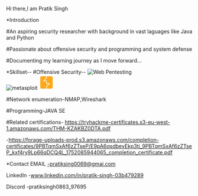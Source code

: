 Hi there,I am Pratik Singh

*Introduction

#An aspiring security researcher with background in vast laguages like Java and Python

#Passionate about offensive security and programming and system defense

#Documenting my learning journey as I move forward...

*Skillset--
#Offensive Security--
<img src="https://www.kali.org/images/kali-dragon-icon.svg" alt="Web Pentesting" width="40"/>  
<img src="https://camo.githubusercontent.com/c37716d03ad86c516aff0762ac1e5bb79a27d210e6e6cc58ef8a2efa1a0e9972/68747470733a2f2f696d672e69636f6e73382e636f6d2f3f73697a653d3235362669643d50573043686665645a76546826666f726d61743d706e67" alt="metasploit" width="50" height="40" data-canonical-src="https://img.icons8.com/?size=256&amp;id=PW0ChfedZvTh&amp;format=png" style="max-width: 100%; height: auto; max-height: 40px;">
<img src="https://github.com/Pratham-verma/Pratham-verma/raw/main/burpsutie.png?raw=true" alt="Burpsuite" width="40" height="40" style="max-width: 100%; height: auto; max-height: 40px;">

#Network enumeration-NMAP,Wireshark

#Programming-JAVA SE

#Related certifications- https://tryhackme-certificates.s3-eu-west-1.amazonaws.com/THM-KZAKBZ0DTA.pdf

-https://forage-uploads-prod.s3.amazonaws.com/completion-certificates/9PBTqmSxAf6zZTseP/E9pA6qsdbeyEkp3ti_9PBTqmSxAf6zZTseP_kxf4ry9Lp66qDCQ4L_1752085944065_completion_certificate.pdf

*Contact
EMAIL     -pratiksing0069@gmai.com

LinkedIn  -www.linkedin.com/in/pratik-singh-03b479289

Discord   -pratiksingh0863_97695


